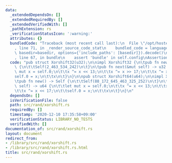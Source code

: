 ```yaml
---
data:
  _extendedDependsOn: []
  _extendedRequiredBy: []
  _extendedVerifiedWith: []
  _pathExtension: rs
  _verificationStatusIcon: ':warning:'
  attributes: {}
  bundledCode: "Traceback (most recent call last):\n  File \"/opt/hostedtoolcache/Python/3.9.0/x64/lib/python3.9/site-packages/onlinejudge_verify/documentation/build.py\"\
    , line 71, in _render_source_code_stat\n    bundled_code = language.bundle(stat.path,\
    \ basedir=basedir, options={'include_paths': [basedir]}).decode()\n  File \"/opt/hostedtoolcache/Python/3.9.0/x64/lib/python3.9/site-packages/onlinejudge_verify/languages/user_defined.py\"\
    , line 67, in bundle\n    assert 'bundle' in self.config\nAssertionError\n"
  code: "pub struct Xorshift32(u32);\n\nimpl Xorshift32 {\n\tpub fn new() -> Self\
    \ {\n\t\tSelf(2_463_534_242)\n\t}\n\tpub fn next(&mut self) -> u32 {\n\t\tlet\
    \ mut x = self.0;\n\t\tx ^= x << 13;\n\t\tx ^= x >> 17;\n\t\tx ^= x << 5;\n\t\t\
    self.0 = x;\n\t\tx\n\t}\n}\n\npub struct Xorshift64(u64);\n\nimpl Xorshift64 {\n\
    \tpub fn new() -> Self {\n\t\tSelf(88_172_645_463_325_252)\n\t}\n\tpub fn next(&mut\
    \ self) -> u64 {\n\t\tlet mut x = self.0;\n\t\tx ^= x << 13;\n\t\tx ^= x >> 7;\n\
    \t\tx ^= x << 17;\n\t\tself.0 = x;\n\t\tx\n\t}\n}\n"
  dependsOn: []
  isVerificationFile: false
  path: src/rand/xorshift.rs
  requiredBy: []
  timestamp: '2020-12-10 17:35:58+09:00'
  verificationStatus: LIBRARY_NO_TESTS
  verifiedWith: []
documentation_of: src/rand/xorshift.rs
layout: document
redirect_from:
- /library/src/rand/xorshift.rs
- /library/src/rand/xorshift.rs.html
title: src/rand/xorshift.rs
---
```

